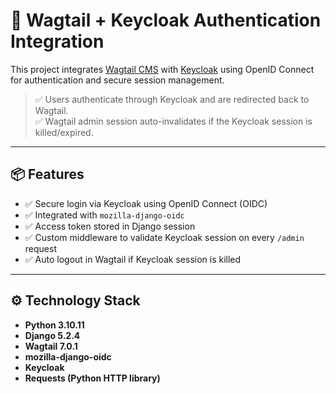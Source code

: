 # 🚀 Wagtail + Keycloak Authentication Integration

This project integrates [Wagtail CMS](https://wagtail.org/) with [Keycloak](https://www.keycloak.org/) using OpenID Connect for authentication and secure session management.

> ✅ Users authenticate through Keycloak and are redirected back to Wagtail.  
> ✅ Wagtail admin session auto-invalidates if the Keycloak session is killed/expired.

---

## 📦 Features

- ✅ Secure login via Keycloak using OpenID Connect (OIDC)
- ✅ Integrated with `mozilla-django-oidc`
- ✅ Access token stored in Django session
- ✅ Custom middleware to validate Keycloak session on every `/admin` request
- ✅ Auto logout in Wagtail if Keycloak session is killed

---

## ⚙️ Technology Stack

- **Python 3.10.11**
- **Django 5.2.4**
- **Wagtail 7.0.1**
- **mozilla-django-oidc**
- **Keycloak**
- **Requests (Python HTTP library)**

